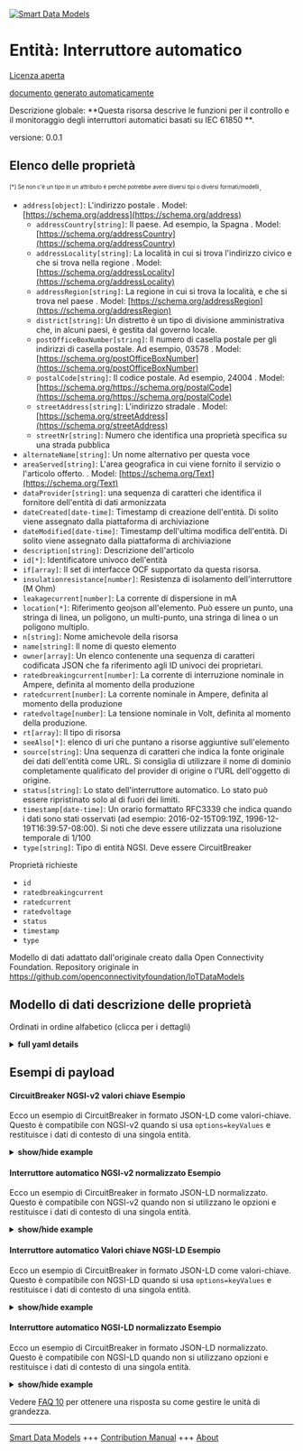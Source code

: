 <!-- 10-Header -->  
[![Smart Data Models](https://smartdatamodels.org/wp-content/uploads/2022/01/SmartDataModels_logo.png "Logo")](https://smartdatamodels.org)  
Entità: Interruttore automatico  
===============================<!-- /10-Header -->  
<!-- 15-License -->  
[Licenza aperta](https://github.com/smart-data-models//dataModel.OCF/blob/master/CircuitBreaker/LICENSE.md)  
[documento generato automaticamente](https://docs.google.com/presentation/d/e/2PACX-1vTs-Ng5dIAwkg91oTTUdt8ua7woBXhPnwavZ0FxgR8BsAI_Ek3C5q97Nd94HS8KhP-r_quD4H0fgyt3/pub?start=false&loop=false&delayms=3000#slide=id.gb715ace035_0_60)  
<!-- /15-License -->  
<!-- 20-Description -->  
Descrizione globale: **Questa risorsa descrive le funzioni per il controllo e il monitoraggio degli interruttori automatici basati su IEC 61850 **.  
versione: 0.0.1  
<!-- /20-Description -->  
<!-- 30-PropertiesList -->  

## Elenco delle proprietà  

<sup><sub>[*] Se non c'è un tipo in un attributo è perché potrebbe avere diversi tipi o diversi formati/modelli</sub></sup>.  
- `address[object]`: L'indirizzo postale  . Model: [https://schema.org/address](https://schema.org/address)	- `addressCountry[string]`: Il paese. Ad esempio, la Spagna  . Model: [https://schema.org/addressCountry](https://schema.org/addressCountry)  
	- `addressLocality[string]`: La località in cui si trova l'indirizzo civico e che si trova nella regione  . Model: [https://schema.org/addressLocality](https://schema.org/addressLocality)  
	- `addressRegion[string]`: La regione in cui si trova la località, e che si trova nel paese  . Model: [https://schema.org/addressRegion](https://schema.org/addressRegion)  
	- `district[string]`: Un distretto è un tipo di divisione amministrativa che, in alcuni paesi, è gestita dal governo locale.    
	- `postOfficeBoxNumber[string]`: Il numero di casella postale per gli indirizzi di casella postale. Ad esempio, 03578  . Model: [https://schema.org/postOfficeBoxNumber](https://schema.org/postOfficeBoxNumber)  
	- `postalCode[string]`: Il codice postale. Ad esempio, 24004  . Model: [https://schema.org/https://schema.org/postalCode](https://schema.org/https://schema.org/postalCode)  
	- `streetAddress[string]`: L'indirizzo stradale  . Model: [https://schema.org/streetAddress](https://schema.org/streetAddress)  
	- `streetNr[string]`: Numero che identifica una proprietà specifica su una strada pubblica    
- `alternateName[string]`: Un nome alternativo per questa voce  - `areaServed[string]`: L'area geografica in cui viene fornito il servizio o l'articolo offerto.  . Model: [https://schema.org/Text](https://schema.org/Text)- `dataProvider[string]`: una sequenza di caratteri che identifica il fornitore dell'entità di dati armonizzata  - `dateCreated[date-time]`: Timestamp di creazione dell'entità. Di solito viene assegnato dalla piattaforma di archiviazione  - `dateModified[date-time]`: Timestamp dell'ultima modifica dell'entità. Di solito viene assegnato dalla piattaforma di archiviazione  - `description[string]`: Descrizione dell'articolo  - `id[*]`: Identificatore univoco dell'entità  - `if[array]`: Il set di interfacce OCF supportato da questa risorsa.  - `insulationresistance[number]`: Resistenza di isolamento dell'interruttore (M Ohm)  - `leakagecurrent[number]`: La corrente di dispersione in mA  - `location[*]`: Riferimento geojson all'elemento. Può essere un punto, una stringa di linea, un poligono, un multi-punto, una stringa di linea o un poligono multiplo.  - `n[string]`: Nome amichevole della risorsa  - `name[string]`: Il nome di questo elemento  - `owner[array]`: Un elenco contenente una sequenza di caratteri codificata JSON che fa riferimento agli ID univoci dei proprietari.  - `ratedbreakingcurrent[number]`: La corrente di interruzione nominale in Ampere, definita al momento della produzione  - `ratedcurrent[number]`: La corrente nominale in Ampere, definita al momento della produzione  - `ratedvoltage[number]`: La tensione nominale in Volt, definita al momento della produzione.  - `rt[array]`: Il tipo di risorsa  - `seeAlso[*]`: elenco di uri che puntano a risorse aggiuntive sull'elemento  - `source[string]`: Una sequenza di caratteri che indica la fonte originale dei dati dell'entità come URL. Si consiglia di utilizzare il nome di dominio completamente qualificato del provider di origine o l'URL dell'oggetto di origine.  - `status[string]`: Lo stato dell'interruttore automatico. Lo stato può essere ripristinato solo al di fuori dei limiti.  - `timestamp[date-time]`: Un orario formattato RFC3339 che indica quando i dati sono stati osservati (ad esempio: 2016-02-15T09:19Z, 1996-12-19T16:39:57-08:00). Si noti che deve essere utilizzata una risoluzione temporale di 1/100  - `type[string]`: Tipo di entità NGSI. Deve essere CircuitBreaker  <!-- /30-PropertiesList -->  
<!-- 35-RequiredProperties -->  
Proprietà richieste  
- `id`  - `ratedbreakingcurrent`  - `ratedcurrent`  - `ratedvoltage`  - `status`  - `timestamp`  - `type`  <!-- /35-RequiredProperties -->  
<!-- 40-RequiredProperties -->  
Modello di dati adattato dall'originale creato dalla Open Connectivity Foundation. Repository originale in https://github.com/openconnectivityfoundation/IoTDataModels  
<!-- /40-RequiredProperties -->  
<!-- 50-DataModelHeader -->  
## Modello di dati descrizione delle proprietà  
Ordinati in ordine alfabetico (clicca per i dettagli)  
<!-- /50-DataModelHeader -->  
<!-- 60-ModelYaml -->  
<details><summary><strong>full yaml details</strong></summary>    
```yaml  
CircuitBreaker:    
  description: This Resource describes functions for the control and monitoring of IEC 61850 based circuit breaker.    
  properties:    
    address:    
      description: The mailing address    
      properties:    
        addressCountry:    
          description: 'The country. For example, Spain'    
          type: string    
          x-ngsi:    
            model: https://schema.org/addressCountry    
            type: Property    
        addressLocality:    
          description: 'The locality in which the street address is, and which is in the region'    
          type: string    
          x-ngsi:    
            model: https://schema.org/addressLocality    
            type: Property    
        addressRegion:    
          description: 'The region in which the locality is, and which is in the country'    
          type: string    
          x-ngsi:    
            model: https://schema.org/addressRegion    
            type: Property    
        district:    
          description: 'A district is a type of administrative division that, in some countries, is managed by the local government'    
          type: string    
          x-ngsi:    
            type: Property    
        postOfficeBoxNumber:    
          description: 'The post office box number for PO box addresses. For example, 03578'    
          type: string    
          x-ngsi:    
            model: https://schema.org/postOfficeBoxNumber    
            type: Property    
        postalCode:    
          description: 'The postal code. For example, 24004'    
          type: string    
          x-ngsi:    
            model: https://schema.org/https://schema.org/postalCode    
            type: Property    
        streetAddress:    
          description: The street address    
          type: string    
          x-ngsi:    
            model: https://schema.org/streetAddress    
            type: Property    
        streetNr:    
          description: Number identifying a specific property on a public street    
          type: string    
          x-ngsi:    
            type: Property    
      type: object    
      x-ngsi:    
        model: https://schema.org/address    
        type: Property    
    alternateName:    
      description: An alternative name for this item    
      type: string    
      x-ngsi:    
        type: Property    
    areaServed:    
      description: The geographic area where a service or offered item is provided    
      type: string    
      x-ngsi:    
        model: https://schema.org/Text    
        type: Property    
    dataProvider:    
      description: A sequence of characters identifying the provider of the harmonised data entity    
      type: string    
      x-ngsi:    
        type: Property    
    dateCreated:    
      description: Entity creation timestamp. This will usually be allocated by the storage platform    
      format: date-time    
      type: string    
      x-ngsi:    
        type: Property    
    dateModified:    
      description: Timestamp of the last modification of the entity. This will usually be allocated by the storage platform    
      format: date-time    
      type: string    
      x-ngsi:    
        type: Property    
    description:    
      description: A description of this item    
      type: string    
      x-ngsi:    
        type: Property    
    id:    
      anyOf:    
        - description: Identifier format of any NGSI entity    
          maxLength: 256    
          minLength: 1    
          pattern: ^[\w\-\.\{\}\$\+\*\[\]`|~^@!,:\\]+$    
          type: string    
          x-ngsi:    
            type: Property    
        - description: Identifier format of any NGSI entity    
          format: uri    
          type: string    
          x-ngsi:    
            type: Property    
      description: Unique identifier of the entity    
      x-ngsi:    
        type: Property    
    if:    
      description: The OCF Interface set supported by this Resource    
      items:    
        enum:    
          - oic.if.s    
          - oic.if.baseline    
        type: string    
      minItems: 2    
      readOnly: true    
      type: array    
      uniqueItems: true    
      x-ngsi:    
        type: Property    
    insulationresistance:    
      description: Insulation resistance of circuit breaker (M Ohm)    
      readOnly: true    
      type: number    
      x-ngsi:    
        type: Property    
    leakagecurrent:    
      description: The leakage current in mA    
      readOnly: true    
      type: number    
      x-ngsi:    
        type: Property    
    location:    
      description: 'Geojson reference to the item. It can be Point, LineString, Polygon, MultiPoint, MultiLineString or MultiPolygon'    
      oneOf:    
        - description: Geojson reference to the item. Point    
          properties:    
            bbox:    
              items:    
                type: number    
              minItems: 4    
              type: array    
            coordinates:    
              items:    
                type: number    
              minItems: 2    
              type: array    
            type:    
              enum:    
                - Point    
              type: string    
          required:    
            - type    
            - coordinates    
          title: GeoJSON Point    
          type: object    
          x-ngsi:    
            type: GeoProperty    
        - description: Geojson reference to the item. LineString    
          properties:    
            bbox:    
              items:    
                type: number    
              minItems: 4    
              type: array    
            coordinates:    
              items:    
                items:    
                  type: number    
                minItems: 2    
                type: array    
              minItems: 2    
              type: array    
            type:    
              enum:    
                - LineString    
              type: string    
          required:    
            - type    
            - coordinates    
          title: GeoJSON LineString    
          type: object    
          x-ngsi:    
            type: GeoProperty    
        - description: Geojson reference to the item. Polygon    
          properties:    
            bbox:    
              items:    
                type: number    
              minItems: 4    
              type: array    
            coordinates:    
              items:    
                items:    
                  items:    
                    type: number    
                  minItems: 2    
                  type: array    
                minItems: 4    
                type: array    
              type: array    
            type:    
              enum:    
                - Polygon    
              type: string    
          required:    
            - type    
            - coordinates    
          title: GeoJSON Polygon    
          type: object    
          x-ngsi:    
            type: GeoProperty    
        - description: Geojson reference to the item. MultiPoint    
          properties:    
            bbox:    
              items:    
                type: number    
              minItems: 4    
              type: array    
            coordinates:    
              items:    
                items:    
                  type: number    
                minItems: 2    
                type: array    
              type: array    
            type:    
              enum:    
                - MultiPoint    
              type: string    
          required:    
            - type    
            - coordinates    
          title: GeoJSON MultiPoint    
          type: object    
          x-ngsi:    
            type: GeoProperty    
        - description: Geojson reference to the item. MultiLineString    
          properties:    
            bbox:    
              items:    
                type: number    
              minItems: 4    
              type: array    
            coordinates:    
              items:    
                items:    
                  items:    
                    type: number    
                  minItems: 2    
                  type: array    
                minItems: 2    
                type: array    
              type: array    
            type:    
              enum:    
                - MultiLineString    
              type: string    
          required:    
            - type    
            - coordinates    
          title: GeoJSON MultiLineString    
          type: object    
          x-ngsi:    
            type: GeoProperty    
        - description: Geojson reference to the item. MultiLineString    
          properties:    
            bbox:    
              items:    
                type: number    
              minItems: 4    
              type: array    
            coordinates:    
              items:    
                items:    
                  items:    
                    items:    
                      type: number    
                    minItems: 2    
                    type: array    
                  minItems: 4    
                  type: array    
                type: array    
              type: array    
            type:    
              enum:    
                - MultiPolygon    
              type: string    
          required:    
            - type    
            - coordinates    
          title: GeoJSON MultiPolygon    
          type: object    
          x-ngsi:    
            type: GeoProperty    
      x-ngsi:    
        type: GeoProperty    
    n:    
      description: Friendly name of the Resource    
      maxLength: 64    
      readOnly: true    
      type: string    
      x-ngsi:    
        type: Property    
    name:    
      description: The name of this item    
      type: string    
      x-ngsi:    
        type: Property    
    owner:    
      description: A List containing a JSON encoded sequence of characters referencing the unique Ids of the owner(s)    
      items:    
        anyOf:    
          - description: Identifier format of any NGSI entity    
            maxLength: 256    
            minLength: 1    
            pattern: ^[\w\-\.\{\}\$\+\*\[\]`|~^@!,:\\]+$    
            type: string    
            x-ngsi:    
              type: Property    
          - description: Identifier format of any NGSI entity    
            format: uri    
            type: string    
            x-ngsi:    
              type: Property    
        description: Unique identifier of the entity    
        x-ngsi:    
          type: Property    
      type: array    
      x-ngsi:    
        type: Property    
    ratedbreakingcurrent:    
      description: 'The rated breaking current in Ampere, defined at manufacturing time'    
      readOnly: true    
      type: number    
      x-ngsi:    
        type: Property    
    ratedcurrent:    
      description: 'The rated current in Ampere, defined at manufacturing time'    
      readOnly: true    
      type: number    
      x-ngsi:    
        type: Property    
    ratedvoltage:    
      description: 'The rated voltage in Volts, defined at manufacturing time'    
      readOnly: true    
      type: number    
      x-ngsi:    
        type: Property    
    rt:    
      description: The Resource Type    
      items:    
        enum:    
          - oic.r.circuitbreaker    
        maxLength: 64    
        type: string    
      minItems: 1    
      readOnly: true    
      type: array    
      uniqueItems: true    
      x-ngsi:    
        type: Property    
    seeAlso:    
      description: list of uri pointing to additional resources about the item    
      oneOf:    
        - items:    
            format: uri    
            type: string    
          minItems: 1    
          type: array    
        - format: uri    
          type: string    
      x-ngsi:    
        type: Property    
    source:    
      description: 'A sequence of characters giving the original source of the entity data as a URL. Recommended to be the fully qualified domain name of the source provider, or the URL to the source object'    
      type: string    
      x-ngsi:    
        type: Property    
    status:    
      description: The circuit breaker status. The status can only be reset out of bounds    
      enum:    
        - on    
        - off    
        - trip    
      readOnly: true    
      type: string    
      x-ngsi:    
        type: Property    
    timestamp:    
      description: 'An RFC3339 formatted time indicating when the data was observed (e.g.: 2016-02-15T09:19Z, 1996-12-19T16:39:57-08:00). Note that 1/100 time resolution should be used'    
      format: date-time    
      readOnly: true    
      type: string    
      x-ngsi:    
        type: Property    
    type:    
      description: NGSI entity type. It has to be CircuitBreaker    
      enum:    
        - CircuitBreaker    
      type: string    
      x-ngsi:    
        type: Property    
  required:    
    - status    
    - ratedcurrent    
    - ratedbreakingcurrent    
    - ratedvoltage    
    - timestamp    
    - id    
    - type    
  type: object    
  x-derived-from: https://raw.githubusercontent.com/openconnectivityfoundation/IoTDataModels/master/CircuitBreakerResURI.swagger.json    
  x-disclaimer: 'Redistribution and use in source and binary forms, with or without modification, are permitted  provided that the license conditions are met. Copyleft (c) 2022 Contributors to Smart Data Models Program'    
  x-license-url: https://github.com/smart-data-models/dataModel.OCF/blob/master/CircuitBreaker/LICENSE.md    
  x-model-schema: https://smart-data-models.github.io/dataModel.OCF/CircuitBreaker/schema.json    
  x-model-tags: OCF    
  x-version: 0.0.1    
```  
</details>    
<!-- /60-ModelYaml -->  
<!-- 70-MiddleNotes -->  
<!-- /70-MiddleNotes -->  
<!-- 80-Examples -->  
## Esempi di payload  
#### CircuitBreaker NGSI-v2 valori chiave Esempio  
Ecco un esempio di CircuitBreaker in formato JSON-LD come valori-chiave. Questo è compatibile con NGSI-v2 quando si usa `options=keyValues` e restituisce i dati di contesto di una singola entità.  
<details><summary><strong>show/hide example</strong></summary>    
```json  
{  
    "id": "urn:ngsi-ld:CircuitBreaker:id:LGMX:15498127",  
    "dateCreated": "1971-09-22T10:38:32Z",  
    "dateModified": "2022-11-03T22:43:22Z",  
    "source": "Though who even response plan. Evidence author black wide clear.",  
    "name": "Check down on en",  
    "alternateName": "Size lay agree range take wonder. Mean us final ch",  
    "description": "Well property read throw star themselves. Stock avoid four key sit successful. Deal right prove arrive.",  
    "dataProvider": "Must can lot why success body citizen. A season born difference summer financial among.",  
    "owner": [  
        "urn:ngsi-ld:CircuitBreaker:items:YUBU:66545897",  
        "urn:ngsi-ld:CircuitBreaker:items:AGFD:76761477"  
    ],  
    "seeAlso": [  
        "urn:ngsi-ld:CircuitBreaker:items:EFEJ:04230683"  
    ],  
    "location": {  
        "type": "Point",  
        "coordinates": [  
            -31.2590175,  
            103.15369  
        ]  
    },  
    "address": {  
        "streetAddress": "Money brother air support side. Understand offer whom toward student long part.",  
        "addressLocality": "Always fear",  
        "addressRegion": "Blood approach item more",  
        "addressCountry": "Past red difference fall environmental father. Voice t",  
        "postalCode": "Others especially authority poor deep. Wro",  
        "postOfficeBoxNumber": "Cell go especially others land. Deal common T",  
        "streetNr": "North general pass trouble allow. Get member let shake. Adult purpose necessary.",  
        "district": "Six share much. Voice mean wear film side either treatment material. It find detail range energy."  
    },  
    "areaServed": "Window rest personal score. Federal water home Democrat fast food late. Car agent activity interview trade voice.",  
    "rt": [  
        "oic.r.circuitbreaker"  
    ],  
    "status": "trip",  
    "ratedcurrent": 867.5,  
    "ratedbreakingcurrent": 561.4,  
    "ratedvoltage": 717.8,  
    "leakagecurrent": 458.9,  
    "insulationresistance": 511.7,  
    "timestamp": "1985-05-05T10:12:08Z",  
    "n": "Idea exactly former light. Appear put tree sing several. Fight ",  
    "if": [  
        "oic.if.s",  
        "oic.if.baseline"  
    ],  
    "type": "CircuitBreaker"  
}  
```  
</details>  
#### Interruttore automatico NGSI-v2 normalizzato Esempio  
Ecco un esempio di CircuitBreaker in formato JSON-LD normalizzato. Questo è compatibile con NGSI-v2 quando non si utilizzano le opzioni e restituisce i dati di contesto di una singola entità.  
<details><summary><strong>show/hide example</strong></summary>    
```json  
{  
    "id": "urn:ngsi-ld:CircuitBreaker:id:LGMX:15498127",  
    "dateCreated": {  
        "type": "DateTime",  
        "value": "1971-09-22T10:38:32Z"  
    },  
    "dateModified": {  
        "type": "DateTime",  
        "value": "2022-11-03T22:43:22Z"  
    },  
    "source": {  
        "type": "Text",  
        "value": "Though who even response plan. Evidence author black wide clear."  
    },  
    "name": {  
        "type": "Text",  
        "value": "Check down on en"  
    },  
    "alternateName": {  
        "type": "Text",  
        "value": "Size lay agree range take wonder. Mean us final ch"  
    },  
    "description": {  
        "type": "Text",  
        "value": "Well property read throw star themselves. Stock avoid four key sit successful. Deal right prove arrive."  
    },  
    "dataProvider": {  
        "type": "Text",  
        "value": "Must can lot why success body citizen. A season born difference summer financial among."  
    },  
    "owner": {  
        "type": "StructuredValue",  
        "value": [  
            "urn:ngsi-ld:CircuitBreaker:items:YUBU:66545897",  
            "urn:ngsi-ld:CircuitBreaker:items:AGFD:76761477"  
        ]  
    },  
    "seeAlso": {  
        "type": "StructuredValue",  
        "value": [  
            "urn:ngsi-ld:CircuitBreaker:items:EFEJ:04230683"  
        ]  
    },  
    "location": {  
        "type": "geo:json",  
        "value": {  
            "type": "Point",  
            "coordinates": [  
                -31.2590175,  
                103.15369  
            ]  
        }  
    },  
    "address": {  
        "type": "StructuredValue",  
        "value": {  
            "streetAddress": "Money brother air support side. Understand offer whom toward student long part.",  
            "addressLocality": "Always fear",  
            "addressRegion": "Blood approach item more",  
            "addressCountry": "Past red difference fall environmental father. Voice t",  
            "postalCode": "Others especially authority poor deep. Wro",  
            "postOfficeBoxNumber": "Cell go especially others land. Deal common T",  
            "streetNr": "North general pass trouble allow. Get member let shake. Adult purpose necessary.",  
            "district": "Six share much. Voice mean wear film side either treatment material. It find detail range energy."  
        }  
    },  
    "areaServed": {  
        "type": "Text",  
        "value": "Window rest personal score. Federal water home Democrat fast food late. Car agent activity interview trade voice."  
    },  
    "rt": {  
        "type": "StructuredValue",  
        "value": [  
            "oic.r.circuitbreaker"  
        ]  
    },  
    "status": {  
        "type": "Text",  
        "value": "trip"  
    },  
    "ratedcurrent": {  
        "type": "Number",  
        "value": 867.5  
    },  
    "ratedbreakingcurrent": {  
        "type": "Number",  
        "value": 561.4  
    },  
    "ratedvoltage": {  
        "type": "Number",  
        "value": 717.8  
    },  
    "leakagecurrent": {  
        "type": "Number",  
        "value": 458.9  
    },  
    "insulationresistance": {  
        "type": "Number",  
        "value": 511.7  
    },  
    "timestamp": {  
        "type": "DateTime",  
        "value": "1985-05-05T10:12:08Z"  
    },  
    "n": {  
        "type": "Text",  
        "value": "Idea exactly former light. Appear put tree sing several. Fight "  
    },  
    "if": {  
        "type": "StructuredValue",  
        "value": [  
            "oic.if.s",  
            "oic.if.baseline"  
        ]  
    },  
    "type": "CircuitBreaker"  
}  
```  
</details>  
#### Interruttore automatico Valori chiave NGSI-LD Esempio  
Ecco un esempio di CircuitBreaker in formato JSON-LD come valori-chiave. Questo è compatibile con NGSI-LD quando si usa `options=keyValues` e restituisce i dati di contesto di una singola entità.  
<details><summary><strong>show/hide example</strong></summary>    
```json  
{  
    "id": "urn:ngsi-ld:CircuitBreaker:id:LGMX:15498127",  
    "dateCreated": "1971-09-22T10:38:32Z",  
    "dateModified": "2022-11-03T22:43:22Z",  
    "source": "Though who even response plan. Evidence author black wide clear.",  
    "name": "Check down on en",  
    "alternateName": "Size lay agree range take wonder. Mean us final ch",  
    "description": "Well property read throw star themselves. Stock avoid four key sit successful. Deal right prove arrive.",  
    "dataProvider": "Must can lot why success body citizen. A season born difference summer financial among.",  
    "owner": [  
        "urn:ngsi-ld:CircuitBreaker:items:YUBU:66545897",  
        "urn:ngsi-ld:CircuitBreaker:items:AGFD:76761477"  
    ],  
    "seeAlso": [  
        "urn:ngsi-ld:CircuitBreaker:items:EFEJ:04230683"  
    ],  
    "location": {  
        "type": "Point",  
        "coordinates": [  
            -31.2590175,  
            103.15369  
        ]  
    },  
    "address": {  
        "streetAddress": "Money brother air support side. Understand offer whom toward student long part.",  
        "addressLocality": "Always fear",  
        "addressRegion": "Blood approach item more",  
        "addressCountry": "Past red difference fall environmental father. Voice t",  
        "postalCode": "Others especially authority poor deep. Wro",  
        "postOfficeBoxNumber": "Cell go especially others land. Deal common T",  
        "streetNr": "North general pass trouble allow. Get member let shake. Adult purpose necessary.",  
        "district": "Six share much. Voice mean wear film side either treatment material. It find detail range energy."  
    },  
    "areaServed": "Window rest personal score. Federal water home Democrat fast food late. Car agent activity interview trade voice.",  
    "rt": [  
        "oic.r.circuitbreaker"  
    ],  
    "status": "trip",  
    "ratedcurrent": 867.5,  
    "ratedbreakingcurrent": 561.4,  
    "ratedvoltage": 717.8,  
    "leakagecurrent": 458.9,  
    "insulationresistance": 511.7,  
    "timestamp": "1985-05-05T10:12:08Z",  
    "n": "Idea exactly former light. Appear put tree sing several. Fight ",  
    "if": [  
        "oic.if.s",  
        "oic.if.baseline"  
    ],  
    "type": "CircuitBreaker",  
    "@context": [  
        "https://smartdatamodels.org/context.jsonld"  
    ]  
}  
```  
</details>  
#### Interruttore automatico NGSI-LD normalizzato Esempio  
Ecco un esempio di CircuitBreaker in formato JSON-LD normalizzato. Questo è compatibile con NGSI-LD quando non si utilizzano opzioni e restituisce i dati di contesto di una singola entità.  
<details><summary><strong>show/hide example</strong></summary>    
```json  
{  
    "id": "urn:ngsi-ld:CircuitBreaker:id:LGMX:15498127",  
    "dateCreated": {  
        "type": "Property",  
        "value": {  
            "@type": "DateTime",  
            "@value": "1971-09-22T10:38:32Z"  
        }  
    },  
    "dateModified": {  
        "type": "Property",  
        "value": {  
            "@type": "DateTime",  
            "@value": "2022-11-03T22:43:22Z"  
        }  
    },  
    "source": {  
        "type": "Property",  
        "value": "Though who even response plan. Evidence author black wide clear."  
    },  
    "name": {  
        "type": "Property",  
        "value": "Check down on en"  
    },  
    "alternateName": {  
        "type": "Property",  
        "value": "Size lay agree range take wonder. Mean us final ch"  
    },  
    "description": {  
        "type": "Property",  
        "value": "Well property read throw star themselves. Stock avoid four key sit successful. Deal right prove arrive."  
    },  
    "dataProvider": {  
        "type": "Property",  
        "value": "Must can lot why success body citizen. A season born difference summer financial among."  
    },  
    "owner": {  
        "type": "Property",  
        "value": [  
            "urn:ngsi-ld:CircuitBreaker:items:YUBU:66545897",  
            "urn:ngsi-ld:CircuitBreaker:items:AGFD:76761477"  
        ]  
    },  
    "seeAlso": {  
        "type": "Property",  
        "value": [  
            "urn:ngsi-ld:CircuitBreaker:items:EFEJ:04230683"  
        ]  
    },  
    "location": {  
        "type": "GeoProperty",  
        "value": {  
            "type": "Point",  
            "coordinates": [  
                -31.2590175,  
                103.15369  
            ]  
        }  
    },  
    "address": {  
        "type": "Property",  
        "value": {  
            "streetAddress": "Money brother air support side. Understand offer whom toward student long part.",  
            "addressLocality": "Always fear",  
            "addressRegion": "Blood approach item more",  
            "addressCountry": "Past red difference fall environmental father. Voice t",  
            "postalCode": "Others especially authority poor deep. Wro",  
            "postOfficeBoxNumber": "Cell go especially others land. Deal common T",  
            "streetNr": "North general pass trouble allow. Get member let shake. Adult purpose necessary.",  
            "district": "Six share much. Voice mean wear film side either treatment material. It find detail range energy."  
        }  
    },  
    "areaServed": {  
        "type": "Property",  
        "value": "Window rest personal score. Federal water home Democrat fast food late. Car agent activity interview trade voice."  
    },  
    "rt": {  
        "type": "Property",  
        "value": [  
            "oic.r.circuitbreaker"  
        ]  
    },  
    "status": {  
        "type": "Property",  
        "value": "trip"  
    },  
    "ratedcurrent": {  
        "type": "Property",  
        "value": 867.5  
    },  
    "ratedbreakingcurrent": {  
        "type": "Property",  
        "value": 561.4  
    },  
    "ratedvoltage": {  
        "type": "Property",  
        "value": 717.8  
    },  
    "leakagecurrent": {  
        "type": "Property",  
        "value": 458.9  
    },  
    "insulationresistance": {  
        "type": "Property",  
        "value": 511.7  
    },  
    "timestamp": {  
        "type": "Property",  
        "value": {  
            "@type": "DateTime",  
            "@value": "1985-05-05T10:12:08Z"  
        }  
    },  
    "n": {  
        "type": "Property",  
        "value": "Idea exactly former light. Appear put tree sing several. Fight "  
    },  
    "if": {  
        "type": "Property",  
        "value": [  
            "oic.if.s",  
            "oic.if.baseline"  
        ]  
    },  
    "type": "CircuitBreaker",  
    "@context": [  
        "https://smartdatamodels.org/context.jsonld"  
    ]  
}  
```  
</details><!-- /80-Examples -->  
<!-- 90-FooterNotes -->  
<!-- /90-FooterNotes -->  
<!-- 95-Units -->  
Vedere [FAQ 10](https://smartdatamodels.org/index.php/faqs/) per ottenere una risposta su come gestire le unità di grandezza.  
<!-- /95-Units -->  
<!-- 97-LastFooter -->  
---  
[Smart Data Models](https://smartdatamodels.org) +++ [Contribution Manual](https://bit.ly/contribution_manual) +++ [About](https://bit.ly/Introduction_SDM)<!-- /97-LastFooter -->  
